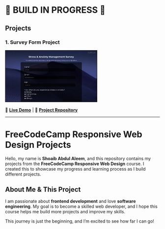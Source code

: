 # 🚧 BUILD IN PROGRESS 🚧  

## Projects  

### 1. Survey Form Project  
<a href="https://shoaibaa01.github.io/ResponsiveWebDesign/01.%20Survery%20Form/Start%20Here%20Page/index.html" target="_blank">
    <img src="https://github.com/Shoaibaa01/ResponsiveWebDesign/raw/main/01.%20Survery%20Form/FInale%20Showcase/Screenshot%20from%202025-03-22%2001-46-21.png?raw=true" alt="Survey Form Screenshot" width="300">
</a>  

🔗 **[Live Demo](https://shoaibaa01.github.io/ResponsiveWebDesign/01.%20Survery%20Form/Start%20Here%20Page/index.html)** | 🔗 **[Project Repository](https://github.com/Shoaibaa01/ResponsiveWebDesign/tree/main/01.%20Survery%20Form)**  

---  

# FreeCodeCamp Responsive Web Design Projects  

Hello, my name is **Shoaib Abdul Aleem**, and this repository contains my projects from the **FreeCodeCamp Responsive Web Design** course. I created this to showcase my progress and learning process as I build different projects.  

## About Me & This Project  

I am passionate about **frontend development** and love **software engineering**. My goal is to become a skilled web developer, and I hope this course helps me build more projects and improve my skills.  

This journey is just the beginning, and I’m excited to see how far I can go!  
